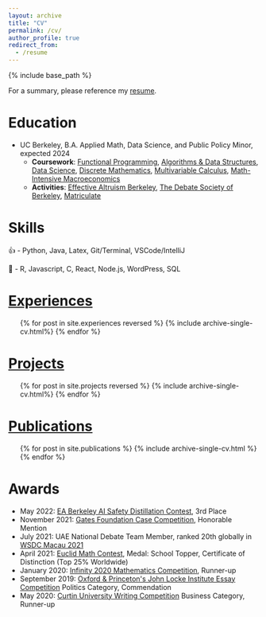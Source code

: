 ```yaml
---
layout: archive
title: "CV"
permalink: /cv/
author_profile: true
redirect_from:
  - /resume
---
```


{% include base_path %}

For a summary, please reference my [resume](https://github.com/petezh/ModuLatex-Resume/blob/master/resume-general/Peter_Zhang_Resume.pdf).

Education
======
* UC Berkeley, B.A. Applied Math, Data Science, and Public Policy Minor, expected 2024
  * <strong>Coursework</strong>: [Functional Programming](https://inst.eecs.berkeley.edu/~cs61a/fa21/), [Algorithms & Data Structures](http://sp22.datastructur.es/), [Data Science](https://ds100.org/fa22/), [Discrete Mathematics](https://classes.berkeley.edu/content/2022-spring-math-55-001-lec-001), [Multivariable Calculus](https://classes.berkeley.edu/content/2021-fall-math-53-001-lec-001), [Math-Intensive Macroeconomics](https://classes.berkeley.edu/content/2022-Spring-ECON-101B-001-LEC-001)
  * <strong>Activities</strong>: [Effective Altruism Berkeley](https://eaberkeley.com/), [The Debate Society of Berkeley](https://debate.berkeley.edu/), [Matriculate](https://www.matriculate.org/)

Skills
======

👍 - Python, Java, Latex, Git/Terminal, VSCode/IntelliJ

🤏 - R, Javascript, C, React, Node.js, WordPress, SQL

[Experiences](../experiences)
======

<ul>{% for post in site.experiences reversed %}
  {% include archive-single-cv.html%}
{% endfor %}</ul>

[Projects](../projects)
======

<ul>{% for post in site.projects reversed %}
  {% include archive-single-cv.html%}
{% endfor %}</ul>

[Publications](../publications)
======
  <ul>{% for post in site.publications %}
    {% include archive-single-cv.html %}
  {% endfor %}</ul>

Awards
======
  * May 2022: [EA Berkeley AI Safety Distillation Contest](https://eaberkeley.com/distillation-contest-winners), 3rd Place
  * November 2021: [Gates Foundation Case Competition](https://www.facebook.com/events/933047190947185?), Honorable Mention
  * July 2021: UAE National Debate Team Member, ranked 20th globally in [WSDC Macau 2021](https://www.facebook.com/Macau-Online-WSDC-2021-688025308295069/)
  * April 2021: [Euclid Math Contest](https://www.cemc.uwaterloo.ca/contests/euclid.html), Medal: School Topper, Certificate of Distinction (Top 25% Worldwide)
  * January 2020: [Infinity 2020 Mathematics Competition](https://www.adityabirlaworldacademy.com/media/infinity), Runner-up
  * September 2019: [Oxford & Princeton's John Locke Institute Essay Competition](https://www.johnlockeinstitute.com/essay-competition) Politics Category, Commendation
  * May 2020: [Curtin University Writing Competition](http://www.usaco.org/index.php?page=open20results) Business Category, Runner-up

